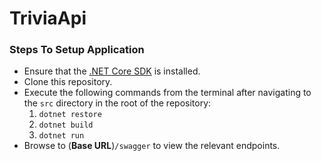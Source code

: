 # TriviaApi

### Steps To Setup Application

* Ensure that the [.NET Core SDK](https://www.microsoft.com/net/learn/get-started) is installed.
* Clone this repository.
* Execute the following commands from the terminal after navigating to the `src` directory in the root of the repository:
  1. ```dotnet restore```
  2. ```dotnet build```
  3. ```dotnet run```
* Browse to (**Base URL**)`/swagger` to view the relevant endpoints.
